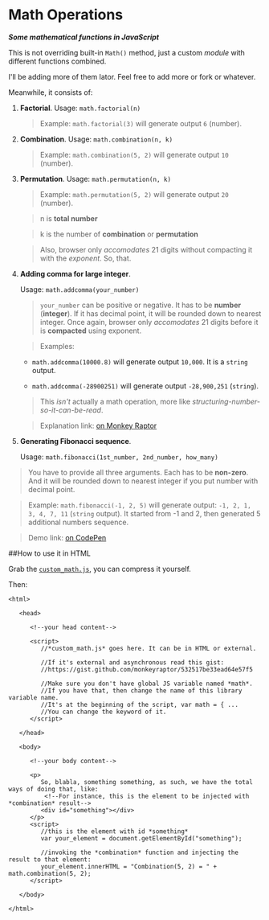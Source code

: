 # Math Operations
***Some mathematical functions in JavaScript***

This is not overriding built-in `Math()` method, just a custom *module* with different functions combined.

I'll be adding more of them lator. Feel free to add more or fork or whatever.

Meanwhile, it consists of:

1. **Factorial**. Usage: `math.factorial(n)`

   >Example: `math.factorial(3)` will generate output `6` (number).

2. **Combination**. Usage: `math.combination(n, k)`

   >Example: `math.combination(5, 2)` will generate output `10` (number).

3. **Permutation**. Usage: `math.permutation(n, k)`
  
   >Example: `math.permutation(5, 2)` will generate output `20` (number).

   >n is **total number**

   >k is the number of **combination** or **permutation**
   
   >Also, browser only *accomodates* 21 digits without compacting it with the *exponent*. So, that.
   
4. **Adding comma for large integer**.
   
   Usage: `math.addcomma(your_number)`
 
   >`your_number` can be positive or negative. It has to be **number** (**integer**). If it has decimal point, it will be rounded down to nearest integer. Once again, browser only *accomodates* 21 digits before it is **compacted** using exponent.

   >Examples: 
   - `math.addcomma(10000.8)` will generate output `10,000`. It is a `string` output.
   
   - `math.addcomma(-28900251)` will generate output `-28,900,251` (`string`).

   >This *isn't* actually a math operation, more like *structuring-number-so-it-can-be-read*.
   
   >Explanation link: [on Monkey Raptor](http://monkeyraptor.johanpaul.net/2014/06/doodle-formatting-integer-with.html)
   
5. **Generating Fibonacci sequence**.
   
   Usage: `math.fibonacci(1st_number, 2nd_number, how_many)`

  >You have to provide all three arguments. Each has to be **non-zero**. And it will be rounded down to nearest integer if you put number with decimal point.
  
  >Example: `math.fibonacci(-1, 2, 5)` will generate output: `-1, 2, 1, 3, 4, 7, 11` (`string` output). It started from -1 and 2, then generated 5 additional numbers sequence.
  
  >Demo link: [on CodePen](http://codepen.io/monkeyraptor/pen/mqiuK/)

##How to use it in HTML

Grab the [`custom_math.js`](https://github.com/monkeyraptor/math_operation/blob/master/custom_math.js), you can compress it yourself.

Then:
```
<html>

   <head>
   
      <!--your head content-->
      
      <script>
         //*custom_math.js* goes here. It can be in HTML or external.
         
         //If it's external and asynchronous read this gist: 
         //https://gist.github.com/monkeyraptor/532517be33ead64e57f5
         
         //Make sure you don't have global JS variable named *math*.
         //If you have that, then change the name of this library variable name.
         //It's at the beginning of the script, var math = { ...
         //You can change the keyword of it.
      </script>
      
   </head>
   
   <body>
   
      <!--your body content-->
     
      <p>
         So, blabla, something something, as such, we have the total ways of doing that, like:
          <!--For instance, this is the element to be injected with *combination* result-->
         <div id="something"></div>
      </p>
      <script>
         //this is the element with id *something*
         var your_element = document.getElementById("something");
         
         //invoking the *combination* function and injecting the result to that element:
         your_element.innerHTML = "Combination(5, 2) = " + math.combination(5, 2);
      </script>
      
   </body>
   
</html>
```
